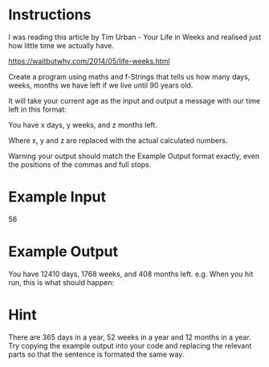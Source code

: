 # Instructions
I was reading this article by Tim Urban - Your Life in Weeks and realised just how little time we actually have.

https://waitbutwhy.com/2014/05/life-weeks.html

Create a program using maths and f-Strings that tells us how many days, weeks, months we have left if we live until 90 years old.

It will take your current age as the input and output a message with our time left in this format:

You have x days, y weeks, and z months left.

Where x, y and z are replaced with the actual calculated numbers.

Warning your output should match the Example Output format exactly, even the positions of the commas and full stops.

# Example Input
56

# Example Output
You have 12410 days, 1768 weeks, and 408 months left.
e.g. When you hit run, this is what should happen:



# Hint
There are 365 days in a year, 52 weeks in a year and 12 months in a year.
Try copying the example output into your code and replacing the relevant parts so that the sentence is formated the same way.
